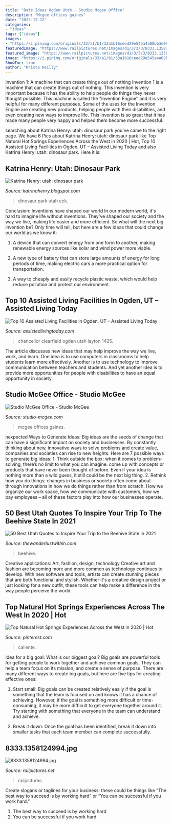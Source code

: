 ```yaml
---
title: "Date Ideas Ogden Utah - Studio Mcgee Office"
description: "Mcgee offices gaines"
date: "2022-12-12"
categories:
- "ideas"
tags: ["ideas"]
images:
- "https://i.pinimg.com/originals/33/a1/b1/33a1b16ceed29e545a4a08bb3e0973e2.jpg"
featuredImage: "https://www.railpictures.net/images/d1/3/3/3/8333.1358124994.jpg"
featured_image: "https://www.railpictures.net/images/d1/3/3/3/8333.1358124994.jpg"
image: "https://i.pinimg.com/originals/33/a1/b1/33a1b16ceed29e545a4a08bb3e0973e2.jpg"
ShowToc: true
author: "Krista Reilly"
---
```



Invention 1: A machine that can create things out of nothing
Invention 1 is a machine that can create things out of nothing. This invention is very important because it has the ability to help people do things they never thought possible. This machine is called the “Invention Engine” and it is very helpful for many different purposes. Some of the uses for the Invention Engine are creating new products, helping people with their disabilities, and even creating new ways to improve life. This invention is so great that it has made many people very happy and helped them become more successful.

	

		
searching about Katrina Henry: utah: dinosaur park you've came to the right page. We have 6 Pics about Katrina Henry: utah: dinosaur park like Top Natural Hot Springs Experiences Across the West in 2020 | Hot, Top 10 Assisted Living Facilities in Ogden, UT – Assisted Living Today and also Katrina Henry: utah: dinosaur park. Here it is:
		
    
## Katrina Henry: Utah: Dinosaur Park

<img loading=lazy src="https://4.bp.blogspot.com/_P5sIIumZoC8/TH6MV3Yg8JI/AAAAAAAAFzo/7YYAmHh6-Lw/s1600/IMG_2894.JPG" onerror="this.onerror=null;this.src='https://tse3.mm.bing.net/th?id=OIP.dFsJpSi7DanLP3pg2VN8DAHaLG&amp;pid=15.1';" alt="Katrina Henry: utah: dinosaur park">

_Source: katrinahenry.blogspot.com_

>dinosaur park utah eek. 

	

Conclusion: Inventions have shaped our world
In our modern world, it's hard to imagine life without inventions. They've shaped our society and the way we live, making life easier and more efficient.
So what will the next big invention be? Only time will tell, but here are a few ideas that could change our world as we know it:

1. A device that can convert energy from one form to another, making renewable energy sources like solar and wind power more viable.

2. A new type of battery that can store large amounts of energy for long periods of time, making electric cars a more practical option for transportation.

3. A way to cheaply and easily recycle plastic waste, which would help reduce pollution and protect our environment.

    
## Top 10 Assisted Living Facilities In Ogden, UT – Assisted Living Today

<img loading=lazy src="https://assistedlivingtoday.com/wp-content/uploads/2020/03/chancellor-gardens-at-clearfield-1.jpg" onerror="this.onerror=null;this.src='https://tse4.mm.bing.net/th?id=OIP.nrMmUZ5YvCHi1_HYxALgZwHaDu&amp;pid=15.1';" alt="Top 10 Assisted Living Facilities in Ogden, UT – Assisted Living Today">

_Source: assistedlivingtoday.com_

>chancellor clearfield ogden utah layton 1425. 

	

The article discusses new ideas that may help improve the way we live, work, and learn. One idea is to use computers in classrooms to help students learn more effectively. Another is to use technology to improve communication between teachers and students. And yet another idea is to provide more opportunities for people with disabilities to have an equal opportunity in society.

    
## Studio McGee Office - Studio McGee

<img loading=lazy src="https://studio-mcgee.com/app/uploads/2020/10/190731-MCGEE-0111.jpg" onerror="this.onerror=null;this.src='https://tse2.mm.bing.net/th?id=OIP.7hqDVAh05uPYcP8nXCdrFgHaLG&amp;pid=15.1';" alt="Studio McGee Office - Studio McGee">

_Source: studio-mcgee.com_

>mcgee offices gaines. 

	

nexpected Ways to Generate Ideas:
Big ideas are the seeds of change that can have a significant impact on society and businesses. By constantly thinking about new, innovative ways to solve problems and create value, companies and societies can rise to new heights. Here are 7 possible ways to generate big ideas: 1. Think outside the box: when it comes to problem-solving, there’s no limit to what you can imagine. come up with concepts or products that have never been thought of before. Even if your idea is nothing more than a wild guess, it still could be the next big thing. 2. Rethink how you do things: changes in business or society often come about through innovations in how we do things rather than from scratch. How we organize our work space, how we communicate with customers, how we pay employees – all of these factors play into how our businesses operate.

    
## 50 Best Utah Quotes To Inspire Your Trip To The Beehive State In 2021

<img loading=lazy src="https://www.thewanderlustwithin.com/wp-content/uploads/2021/04/UTAH-saying.jpg" onerror="this.onerror=null;this.src='https://tse4.mm.bing.net/th?id=OIP.rfYFqljeaYY2LvnPUBrluAHaLH&amp;pid=15.1';" alt="50 Best Utah Quotes to Inspire Your Trip to the Beehive State in 2021">

_Source: thewanderlustwithin.com_

>beehive. 

	

Creative applications: Art, fashion, design, technology
Creative art and fashion are becoming more and more common as technology continues to develop. With new software and tools, artists can create stunning pieces that are both functional and stylish. Whether it's a creative design project or just looking for a new outfit, these tools can help make a difference in the way people perceive the world.

    
## Top Natural Hot Springs Experiences Across The West In 2020 | Hot

<img loading=lazy src="https://i.pinimg.com/originals/33/a1/b1/33a1b16ceed29e545a4a08bb3e0973e2.jpg" onerror="this.onerror=null;this.src='https://tse2.mm.bing.net/th?id=OIP.fYg40HAVjPBgdq8JbkrTxgHaHa&amp;pid=15.1';" alt="Top Natural Hot Springs Experiences Across the West in 2020 | Hot">

_Source: pinterest.com_

>caliente. 

	

Idea for a big goal: What is our biggest goal?
Big goals are powerful tools for getting people to work together and achieve common goals. They can help a team focus on its mission, and create a sense of purpose. 
There are many different ways to create big goals, but here are five tips for creating effective ones: 

1. Start small: Big goals can be created relatively easily if the goal is something that the team is focused on and knows it has a chance of achieving. However, if the goal is something more difficult or time-consuming, it may be more difficult to get everyone together around it. Try starting with something that everyone in the team can understand and achieve. 

2. Break it down: Once the goal has been identified, break it down into smaller tasks that each team member can complete successfully.

    
## 8333.1358124994.jpg

<img loading=lazy src="https://www.railpictures.net/images/d1/3/3/3/8333.1358124994.jpg" onerror="this.onerror=null;this.src='https://tse4.mm.bing.net/th?id=OIP.4H_ebUWy7Tvd214CWrqMRwHaEz&amp;pid=15.1';" alt="8333.1358124994.jpg">

_Source: railpictures.net_

>railpictures. 

	

Create slogans or taglines for your business: these could be things like “The best way to succeed is by working hard” or “You can be successful if you work hard.”
1. The best way to succeed is by working hard 
2. You can be successful if you work hard 

